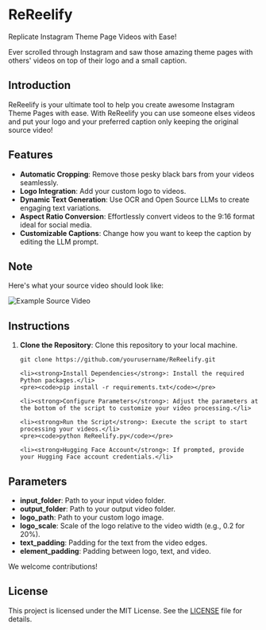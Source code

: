 # ReReelify
Replicate Instagram Theme Page Videos with Ease!

<p>Ever scrolled through Instagram and saw those amazing theme pages with others' videos on top of their logo and a small caption.</p>

<h2>Introduction</h2>

<p>ReReelify is your ultimate tool to help you create awesome Instagram Theme Pages with ease. With ReReelify you can use someone elses videos and put your logo and your preferred caption only keeping the original source video!</p>

<h2>Features</h2>
<ul>
    <li><strong>Automatic Cropping</strong>: Remove those pesky black bars from your videos seamlessly.</li>
    <li><strong>Logo Integration</strong>: Add your custom logo to videos.</li>
    <li><strong>Dynamic Text Generation</strong>: Use OCR and Open Source LLMs to create engaging text variations.</li>
    <li><strong>Aspect Ratio Conversion</strong>: Effortlessly convert videos to the 9:16 format ideal for social media.</li>
    <li><strong>Customizable Captions</strong>: Change how you want to keep the caption by editing the LLM prompt.</li>
</ul>

<h2>Note</h2>
<p>Here's what your source video should look like:</p>
<img src="path/to/example-image.jpg" alt="Example Source Video" class="example-image">

<h2>Instructions</h2>
<ol>
    <li><strong>Clone the Repository</strong>: Clone this repository to your local machine.</li>
    <pre><code>git clone https://github.com/yourusername/ReReelify.git</code></pre>

    <li><strong>Install Dependencies</strong>: Install the required Python packages.</li>
    <pre><code>pip install -r requirements.txt</code></pre>

    <li><strong>Configure Parameters</strong>: Adjust the parameters at the bottom of the script to customize your video processing.</li>

    <li><strong>Run the Script</strong>: Execute the script to start processing your videos.</li>
    <pre><code>python ReReelify.py</code></pre>

    <li><strong>Hugging Face Account</strong>: If prompted, provide your Hugging Face account credentials.</li>
</ol>

<h2>Parameters</h2>
<ul>
    <li><strong>input_folder</strong>: Path to your input video folder.</li>
    <li><strong>output_folder</strong>: Path to your output video folder.</li>
    <li><strong>logo_path</strong>: Path to your custom logo image.</li>
    <li><strong>logo_scale</strong>: Scale of the logo relative to the video width (e.g., 0.2 for 20%).</li>
    <li><strong>text_padding</strong>: Padding for the text from the video edges.</li>
    <li><strong>element_padding</strong>: Padding between logo, text, and video.</li>
</ul>

<p>We welcome contributions!</p>

<h2>License</h2>
<p>This project is licensed under the MIT License. See the <a href="LICENSE">LICENSE</a> file for details.</p>

</body>
